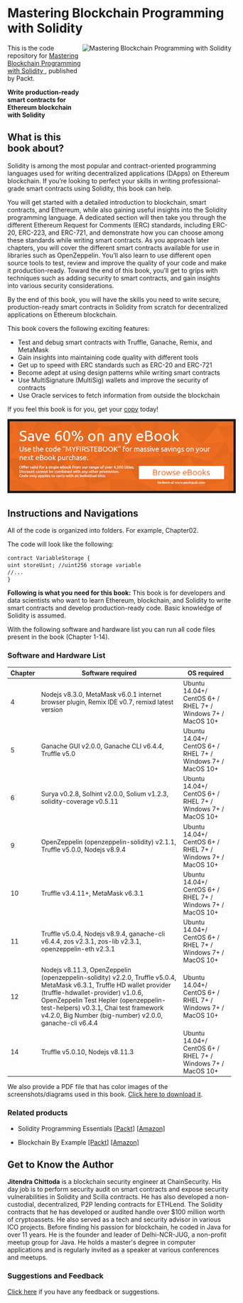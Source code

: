 # Mastering Blockchain Programming with Solidity 

<a href="https://www.packtpub.com/uncategorized/mastering-blockchain-programming-with-solidity?utm_source=github&utm_medium=repository&utm_campaign="><img src="" alt="Mastering Blockchain Programming with Solidity " height="256px" align="right"></a>

This is the code repository for [Mastering Blockchain Programming with Solidity ](https://www.packtpub.com/uncategorized/mastering-blockchain-programming-with-solidity?utm_source=github&utm_medium=repository&utm_campaign=), published by Packt.

**Write production-ready smart contracts for Ethereum blockchain with Solidity**

## What is this book about?
Solidity is among the most popular and contract-oriented programming languages used for writing decentralized applications (DApps) on Ethereum blockchain. If you’re looking to perfect your skills in writing professional-grade smart contracts using Solidity, this book can help.

You will get started with a detailed introduction to blockchain, smart contracts, and Ethereum, while also gaining useful insights into the Solidity programming language. A dedicated section will then take you through the different Ethereum Request for Comments (ERC) standards, including ERC-20, ERC-223, and ERC-721, and demonstrate how you can choose among these standards while writing smart contracts. As you approach later chapters, you will cover the different smart contracts available for use in libraries such as OpenZeppelin. You’ll also learn to use different open source tools to test, review and improve the quality of your code and make it production-ready. Toward the end of this book, you’ll get to grips with techniques such as adding security to smart contracts, and gain insights into various security considerations. 

By the end of this book, you will have the skills you need to write secure, production-ready smart contracts in Solidity from scratch for decentralized applications on Ethereum blockchain.

This book covers the following exciting features:
* Test and debug smart contracts with Truffle, Ganache, Remix, and MetaMask
* Gain insights into maintaining code quality with different tools
* Get up to speed with ERC standards such as ERC-20 and ERC-721
* Become adept at using design patterns while writing smart contracts
* Use MultiSignature (MultiSig) wallets and improve the security of contracts
* Use Oracle services to fetch information from outside the blockchain


If you feel this book is for you, get your [copy](https://www.amazon.com/dp/1839218266) today!

<a href="https://www.packtpub.com/?utm_source=github&utm_medium=banner&utm_campaign=GitHubBanner"><img src="https://raw.githubusercontent.com/PacktPublishing/GitHub/master/GitHub.png" 
alt="https://www.packtpub.com/" border="5" /></a>

## Instructions and Navigations
All of the code is organized into folders. For example, Chapter02.

The code will look like the following:
```
contract VariableStorage {
uint storeUint; //uint256 storage variable
//...
}
```

**Following is what you need for this book:**
This book is for developers and data scientists who want to learn Ethereum, blockchain, and Solidity to write smart contracts and develop production-ready code. Basic knowledge of Solidity is assumed.

With the following software and hardware list you can run all code files present in the book (Chapter 1-14).
### Software and Hardware List
| Chapter | Software required | OS required |
| -------- | ------------------------------------ | ----------------------------------- |
| 4 | Nodejs v8.3.0, MetaMask v6.0.1 internet browser plugin, Remix IDE v0.7, remixd latest version | Ubuntu 14.04+/ CentOS 6+ / RHEL 7+ / Windows 7+ / MacOS 10+ |
| 5 | Ganache GUI v2.0.0, Ganache CLI v6.4.4, Truffle v5.0 | Ubuntu 14.04+/ CentOS 6+ / RHEL 7+ / Windows 7+ / MacOS 10+ |
| 6 | Surya v0.2.8, Solhint v2.0.0, Solium v1.2.3, solidity-coverage v0.5.11 | Ubuntu 14.04+/ CentOS 6+ / RHEL 7+ / Windows 7+ / MacOS 10+ |
| 9 | OpenZeppelin (openzeppelin-solidity) v2.1.1, Truffle v5.0.0, Nodejs v8.9.4 | Ubuntu 14.04+/ CentOS 6+ / RHEL 7+ / Windows 7+ / MacOS 10+ |
| 10 | Truffle v3.4.11+, MetaMask v6.3.1 | Ubuntu 14.04+/ CentOS 6+ / RHEL 7+ / Windows 7+ / MacOS 10+ |
| 11 | Truffle v5.0.4, Nodejs v8.9.4, ganache-cli v6.4.4, zos v2.3.1, zos-lib v2.3.1, openzeppelin-eth v2.3.1 | Ubuntu 14.04+/ CentOS 6+ / RHEL 7+ / Windows 7+ / MacOS 10+ |
| 12 | Nodejs v8.11.3, OpenZeppelin (openzeppelin-solidity) v2.2.0, Truffle v5.0.4, MetaMask v6.3.1, Truffle HD wallet provider (truffle-hdwallet-provider) v1.0.6, OpenZeppelin Test Hepler (openzeppelin-test-helpers) v0.3.1, Chai test framework v4.2.0, Big Number (big-number) v2.0.0, ganache-cli v6.4.4 | Ubuntu 14.04+/ CentOS 6+ / RHEL 7+ / Windows 7+ / MacOS 10+ |
| 14 | Truffle v5.0.10, Nodejs v8.11.3 | Ubuntu 14.04+/ CentOS 6+ / RHEL 7+ / Windows 7+ / MacOS 10+ |

We also provide a PDF file that has color images of the screenshots/diagrams used in this book. [Click here to download it](https://static.packt-cdn.com/downloads/9781839218262_ColorImages.pdf).

### Related products
* Solidity Programming Essentials  [[Packt]](https://www.packtpub.com/in/application-development/solidity-programming-essentials?utm_source=github&utm_medium=repository&utm_campaign=) [[Amazon]](https://www.amazon.com/dp/1788831381)

* Blockchain By Example  [[Packt]](https://www.packtpub.com/in/big-data-and-business-intelligence/blockchain-example?utm_source=github&utm_medium=repository&utm_campaign=) [[Amazon]](https://www.amazon.com/dp/1788475682)


## Get to Know the Author
**Jitendra Chittoda**
is a blockchain security engineer at ChainSecurity. His day job is to perform security audit on smart contracts and expose security vulnerabilities in Solidity and Scilla contracts. He has also developed a non-custodial, decentralized, P2P lending contracts for ETHLend. The Solidity contracts that he has developed or audited handle over $100 million worth of cryptoassets. He also served as a tech and security advisor in various ICO projects. 
Before finding his passion for blockchain, he coded in Java for over 11 years. He is the founder and leader of Delhi-NCR-JUG, a non-profit meetup group for Java. He holds a master's degree in computer applications and is regularly invited as a speaker at various conferences and meetups.

### Suggestions and Feedback
[Click here](https://docs.google.com/forms/d/e/1FAIpQLSdy7dATC6QmEL81FIUuymZ0Wy9vH1jHkvpY57OiMeKGqib_Ow/viewform) if you have any feedback or suggestions.


